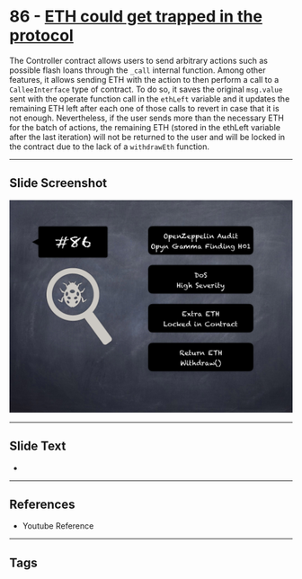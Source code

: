 
# 86 - [ETH could get trapped in the protocol](./ETH%20could%20get%20trapped%20in%20the%20protocol.md)

 The Controller contract allows users to send arbitrary actions such as possible flash loans through the `_call` internal function. Among other features, it allows sending ETH with the action to then perform a call to a `CalleeInterface` type of contract. To do so, it saves the original `msg.value` sent with the operate function call in the `ethLeft` variable and it updates the remaining ETH left after each one of those calls to revert in case that it is not enough. Nevertheless, if the user sends more than the necessary ETH for the batch of actions, the remaining ETH (stored in the ethLeft variable after the last iteration) will not be returned to the user and will be locked in the contract due to the lack of a `withdrawEth` function.


___
## Slide Screenshot
![086.png](../../images/7.%20Audit%20Findings%20101/086.png)
___
## Slide Text
- 
___
## References
- Youtube Reference
___
## Tags
